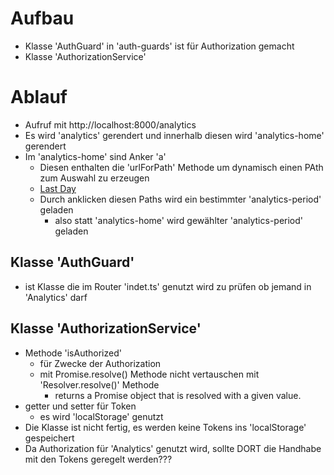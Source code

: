 
# Aufbau 
- Klasse 'AuthGuard' in 'auth-guards' ist für Authorization gemacht
- Klasse 'AuthorizationService' 


# Ablauf
- Aufruf mit http://localhost:8000/analytics
- Es wird 'analytics' gerendert und innerhalb diesen wird 'analytics-home' gerendert
- Im 'analytics-home' sind Anker 'a' 
  - Diesen enthalten die 'urlForPath' Methode um dynamisch einen PAth zum Auswahl zu erzeugen
  - <a href="${router.urlForPath(`/analytics/day`)}">Last Day</a>
  - Durch anklicken diesen Paths wird ein bestimmter 'analytics-period' geladen 
    - also statt 'analytics-home' wird gewählter 'analytics-period' geladen 


## Klasse 'AuthGuard'
- ist Klasse die im Router 'indet.ts' genutzt wird zu prüfen ob jemand in 'Analytics' darf  


## Klasse 'AuthorizationService' 
- Methode 'isAuthorized'  
  - für Zwecke der Authorization 
  - mit Promise.resolve() Methode nicht vertauschen mit 'Resolver.resolve()' Methode
    - returns a Promise object that is resolved with a given value. 
- getter und setter für Token
  - es wird 'localStorage' genutzt
- Die Klasse ist nicht fertig, es werden keine Tokens ins 'localStorage' gespeichert
- Da Authorization für 'Analytics' genutzt wird, 
  sollte DORT die Handhabe mit den Tokens geregelt werden???  